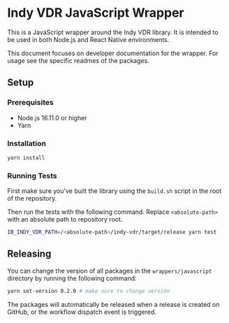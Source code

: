 # Indy VDR JavaScript Wrapper

This is a JavaScript wrapper around the Indy VDR library. It is intended to be used in both Node.js and React Native environments.

This document focuses on developer documentation for the wrapper. For usage see the specific readmes of the packages.

## Setup

### Prerequisites

- Node.js 16.11.0 or higher
- Yarn

### Installation

```sh
yarn install
```

### Running Tests

First make sure you've built the library using the `build.sh` script in the root of the repository.

Then run the tests with the following command. Replace `<absolute-path>` with an absolute path to repository root.

```sh
IB_INDY_VDR_PATH=/<absolute-path>/indy-vdr/target/release yarn test
```

## Releasing

You can change the version of all packages in the `wrappers/javascript` directory by running the following command:

```sh
yarn set-version 0.2.0 # make sure to change version
```

The packages will automatically be released when a release is created on GitHub, or the workflow dispatch event is triggered.
